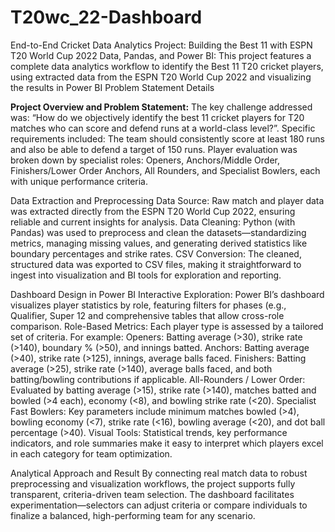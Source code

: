 # T20wc_22-Dashboard
End-to-End Cricket Data Analytics Project:
Building the Best 11 with ESPN T20 World Cup 2022 Data, Pandas, and Power BI:
This project features a complete data analytics workflow to identify the Best 11 T20 cricket players, using extracted data from the ESPN T20 World Cup 2022 and visualizing the results in Power BI
Problem Statement Details

**Project Overview and Problem Statement:**
The key challenge addressed was: “How do we objectively identify the best 11 cricket players for T20 matches who can score and defend runs at a world-class level?”.
Specific requirements included: The team should consistently score at least 180 runs and also be able to defend a target of 150 runs.
Player evaluation was broken down by specialist roles: Openers, Anchors/Middle Order, Finishers/Lower Order Anchors, All Rounders, and Specialist Bowlers, each with unique performance criteria.

Data Extraction and Preprocessing
Data Source: Raw match and player data was extracted directly from the ESPN T20 World Cup 2022, ensuring reliable and current insights for analysis.
Data Cleaning: Python (with Pandas) was used to preprocess and clean the datasets—standardizing metrics, managing missing values, and generating derived statistics like boundary percentages and strike rates.
CSV Conversion: The cleaned, structured data was exported to CSV files, making it straightforward to ingest into visualization and BI tools for exploration and reporting.

Dashboard Design in Power BI
Interactive Exploration: Power BI’s dashboard visualizes player statistics by role, featuring filters for phases (e.g., Qualifier, Super 12 and comprehensive tables that allow cross-role comparison.
Role-Based Metrics: Each player type is assessed by a tailored set of criteria. For example:
Openers: Batting average (>30), strike rate (>140), boundary % (>50), and innings batted.
Anchors: Batting average (>40), strike rate (>125), innings, average balls faced.
Finishers: Batting average (>25), strike rate (>140), average balls faced, and both batting/bowling contributions if applicable.
All-Rounders / Lower Order: Evaluated by batting average (>15), strike rate (>140), matches batted and bowled (>4 each), economy (<8), and bowling strike rate (<20).
Specialist Fast Bowlers: Key parameters include minimum matches bowled (>4), bowling economy (<7), strike rate (<16), bowling average (<20), and dot ball percentage (>40).
Visual Tools: Statistical trends, key performance indicators, and role summaries make it easy to interpret which players excel in each category for team optimization.

Analytical Approach and Result
By connecting real match data to robust preprocessing and visualization workflows, the project supports fully transparent, criteria-driven team selection.
The dashboard facilitates experimentation—selectors can adjust criteria or compare individuals to finalize a balanced, high-performing team for any scenario.
